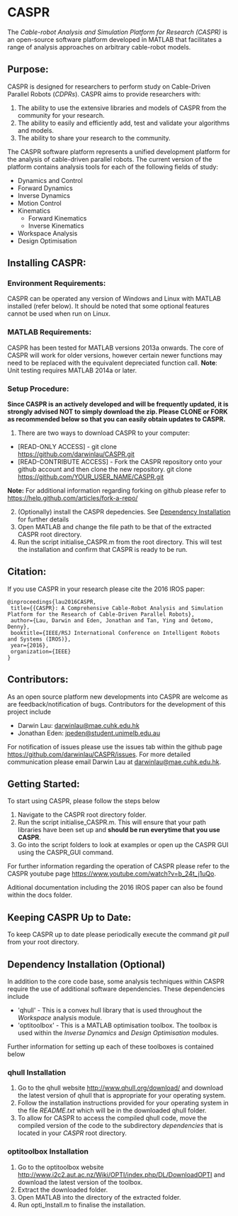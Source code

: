# CASPR #
The *Cable-robot Analysis and Simulation Platform for Research (CASPR)*  is an open-source software platform developed in MATLAB that facilitates a range of analysis approaches on arbitrary cable-robot models.
## Purpose: ##
CASPR is designed for researchers to perform study on Cable-Driven Parallel Robots (*CDPRs*). CASPR aims to provide researchers with:

1. The ability to use the extensive libraries and models of CASPR from the community for your research.
2. The ability to easily and efficiently add, test and validate your algorithms and models.
3. The ability to share your research to the community.

The CASPR software platform represents a unified development platform for the analysis of cable-driven parallel robots.  The current version of the platform contains analysis tools for each of the following fields of study:
*  Dynamics and Control
  * Forward Dynamics
  * Inverse Dynamics
  * Motion Control
* Kinematics
  * Forward Kinematics
  * Inverse Kinematics
* Workspace Analysis
* Design Optimisation

## Installing CASPR: ##
### Environment Requirements: ###
CASPR can be operated any version of Windows and Linux with MATLAB installed (refer below). It should be noted that some optional features cannot be used when run on Linux.

### MATLAB Requirements: ###
CASPR has been tested for MATLAB versions 2013a onwards. The core of CASPR will work for older versions, however certain newer functions may need to be replaced with the equivalent depreciated function call. **Note**: Unit testing requires MATLAB 2014a or later.

### Setup Procedure: ###
**Since CASPR is an actively developed and will be frequently updated, it is strongly advised NOT to simply download the zip. Please CLONE or FORK as recommended below so that you can easily obtain updates to CASPR.**

1. There are two ways to download CASPR to your computer:
  * [READ-ONLY ACCESS] - git clone https://github.com/darwinlau/CASPR.git  
  * [READ-CONTRIBUTE ACCESS] - Fork the CASPR repository onto your github account and then clone the new repository.
    git clone https://github.com/YOUR_USER_NAME/CASPR.git
 
 **Note:** For additional information regarding forking on github please refer to <https://help.github.com/articles/fork-a-repo/>

2. (Optionally) install the CASPR depedencies. See [Dependency Installation](#dependency_install) for further details
3. Open MATLAB and change the file path to be that of the extracted CASPR root directory.
4. Run the script initialise_CASPR.m from the root directory. This will test the installation and confirm that CASPR is ready to be run.

## Citation: ##
If you use CASPR in your research please cite the 2016 IROS paper:

    @inproceedings{lau2016CASPR,
     title={{CASPR}: A Comprehensive Cable-Robot Analysis and Simulation Platform for the Research of Cable-Driven Parallel Robots},
     author={Lau, Darwin and Eden, Jonathan and Tan, Ying and Oetomo, Denny},
     booktitle={IEEE/RSJ International Conference on Intelligent Robots and Systems (IROS)},
     year={2016},
     organization={IEEE}
    }


## Contributors: ##
As an open source platform new developments into CASPR are welcome as are feedback/notification of bugs. Contributors for the development of this project include
* Darwin Lau:     <darwinlau@mae.cuhk.edu.hk>
* Jonathan Eden:  <jpeden@student.unimelb.edu.au>

For notification of issues please use the issues tab within the github page <https://github.com/darwinlau/CASPR/issues>.  For more detailed communication please email Darwin Lau at <darwinlau@mae.cuhk.edu.hk>.

## Getting Started: ##
To start using CASPR, please follow the steps below

1. Navigate to the CASPR root directory folder.
2. Run the script initialise_CASPR.m.  This will ensure that your path libraries have been set up and **should be run everytime that you use CASPR**.
3. Go into the script folders to look at examples or open up the CASPR GUI using the CASPR_GUI command.

For further information regarding the operation of CASPR please refer to the CASPR youtube page https://www.youtube.com/watch?v=b_24t_j1uQo. 

Aditional documentation including the 2016 IROS paper can also be found within the docs folder.

## Keeping CASPR Up to Date: ##
To keep CASPR up to date please periodically execute the command *git pull* from your root directory.

## <a name="dependency_install"></a> Dependency Installation (Optional) ##
In addition to the core code base, some analysis techniques within CASPR require the use of additional software dependencies. These dependencies include
* 'qhull' - This is a convex hull library that is used throughout the *Workspace* analysis module.
* 'optitoolbox' - This is a MATLAB optimisation toolbox. The toolbox is used within the *Inverse Dynamics* and *Design Optimisation* modules.

Further information for setting up each of these toolboxes is contained below
### qhull Installation ###
1. Go to the qhull website <http://www.qhull.org/download/> and download the latest version of qhull that is appropriate for your operating system.
2. Follow the installation instructions provided for your operating system in the file *README.txt* which will be in the downloaded qhull folder.
3. To allow for CASPR to access the compiled qhull code, move the compiled version of the code to the subdirectory *dependencies* that is located in your *CASPR* root directory.

### optitoolbox Installation ###
1. Go to the optitoolbox website <http://www.i2c2.aut.ac.nz/Wiki/OPTI/index.php/DL/DownloadOPTI> and download the latest version of the toolbox.
2. Extract the downloaded folder.
3. Open MATLAB into the directory of the extracted folder.
4. Run opti_Install.m to finalise the installation.
